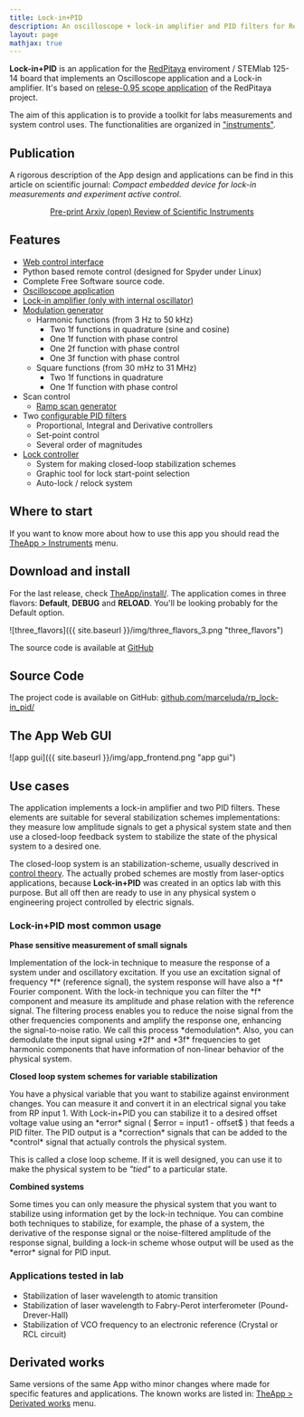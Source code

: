```yaml
---
title: Lock-in+PID
description: An oscilloscope + lock-in amplifier and PID filters for RedPitaya
layout: page
mathjax: true
---
```




**Lock-in+PID** is an application for the [RedPitaya](https://redpitaya.com/) enviroment / STEMlab 125-14 board
that implements an Oscilloscope application and a Lock-in amplifier. It's based on
[relese-0.95 scope application](https://github.com/RedPitaya/RedPitaya/tree/release-v0.95/apps-free/scope)
of the RedPitaya project.

The aim of this application is to provide a toolkit for labs measurements and system control uses.
The functionalities are organized in ["instruments"](TheApp/instruments/instruments_01_intro/).

## Publication
A rigorous description of the App design and applications can be find in this article on scientific journal:
*Compact embedded device for lock-in measurements and experiment active control*.

<center>
<p> <a href="https://arxiv.org/abs/1811.01901" class="btn btn-primary btn-lg" role="button">
Pre-print Arxiv (open)
</a>
<a href="https://aip.scitation.org/doi/10.1063/1.5080345" class="btn btn-primary btn-lg" role="button">
Review of Scientific Instruments
</a>
</p>
</center>


## Features

- [Web control interface](TheApp/instruments/instruments_01_intro/#the-web-frontend)
- Python based remote control (designed for Spyder under Linux)
- Complete Free Software source code.
- [Oscilloscope application](TheApp/instruments/instruments_02_scope/)
- [Lock-in amplifier (only with internal oscillator)](TheApp/instruments/instruments_04_lock-in/)
- [Modulation generator](TheApp/instruments/instruments_05_modulation/)
  - Harmonic functions (from 3 Hz to 50 kHz)
    - Two 1f functions in quadrature (sine and cosine)
    - One 1f function with phase control
    - One 2f function  with phase control
    - One 3f function  with phase control
  - Square functions (from 30 mHz to 31 MHz)
    - Two 1f functions in quadrature
    - One 1f function with phase control
- Scan control
  - [Ramp scan generator](TheApp/instruments/instruments_06_ramp_gen/)
- Two [configurable PID filters](TheApp/instruments/instruments_07_pids/)
  - Proportional, Integral and Derivative controllers
  - Set-point control
  - Several order of magnitudes
- [Lock controller](TheApp/instruments/instruments_08_autolock/)
  - System for making closed-loop stabilization schemes
  - Graphic tool for lock start-point selection
  - Auto-lock / relock system


## Where to start

If you want to know more about how to use this app you should read the
[TheApp > Instruments](TheApp/instruments/instruments_01_intro/) menu.


## Download and install

For the last release, check [TheApp/install/](TheApp/install/). The application
comes in three flavors: **Default**, **DEBUG** and **RELOAD**. You'll be looking
probably for the Default option.

![three_flavors]({{ site.baseurl }}/img/three_flavors_3.png "three_flavors")

The source code is available at [GitHub](https://github.com/marceluda/rp_lock-in_pid)

## Source Code

The project code is available on GitHub:
[github.com/marceluda/rp_lock-in_pid/](https://github.com/marceluda/rp_lock-in_pid/)

## The App Web GUI

![app gui]({{ site.baseurl }}/img/app_frontend.png "app gui")


## Use cases

The application implements a lock-in amplifier and two PID filters. These elements
are suitable for several stabilization schemes implementations: they measure
low amplitude signals to get a physical system state and then use a
closed-loop feedback system to stabilize the state of the physical system to a desired one.

The closed-loop system is an stabilization-scheme, usually descrived in
[control theory](https://en.wikipedia.org/wiki/Control_theory). The actually probed schemes
are mostly from laser-optics applications, because **Lock-in+PID** was created in
an optics lab with this purpose. But all off then are ready to use in any physical
system o engineering project controlled by electric signals.

### Lock-in+PID most common usage

**Phase sensitive measurement of small signals**

<div class="alert alert-success" role="alert" markdown="1" >
Implementation of the lock-in technique to measure the response of a system
under and oscillatory excitation. If you use an excitation signal of frequency *f*
(reference signal),
the system response will have also a *f* Fourier component. With the lock-in technique
you can filter the *f* component and measure its amplitude and phase relation with
the reference signal. The filtering process enables you to reduce the noise signal from
the other frequencies components and amplify the response one, enhancing the
signal-to-noise ratio. We call this process *demodulation*. Also, you can demodulate
the input signal using *2f* and *3f* frequencies to get harmonic components that
have information of non-linear behavior of the physical system.
</div>


**Closed loop system schemes for variable stabilization**

<div class="alert alert-success" role="alert" markdown="1" >
You have a physical variable that you want to stabilize against environment changes.
You can measure it and convert it in an electrical signal you take from RP input 1.
With Lock-in+PID you can stabilize it to a desired offset voltage value using an *error*
signal ( $error = input1 - offset$ ) that feeds a PID filter. The PID output is a
*correction* signals that can be added to the *control* signal that actually
controls the physical system.

This is called a close loop scheme. If it is well designed, you can use it to make
the physical system to be *"tied"* to a particular state.
</div>


**Combined systems**

<div class="alert alert-success" role="alert" markdown="1" >
Some times you can only measure the physical system that you want to stabilize
using information get by the lock-in technique. You can combine both techniques
to stabilize, for example, the phase of a system, the derivative of the response
signal or the noise-filtered amplitude of the response signal, building a lock-in
scheme whose output will be used as the *error* signal for PID input.
</div>


###  Applications tested in lab
  - Stabilization of laser wavelength to atomic transition
  - Stabilization of laser wavelength to Fabry-Perot interferometer (Pound-Drever-Hall)
  - Stabilization of VCO frequency to an electronic reference (Crystal or RCL circuit)


## Derivated works
Same versions of the same App witho minor changes where made for specific features and applications.
The known works are listed in:
[TheApp > Derivated works](Derivated) menu.
